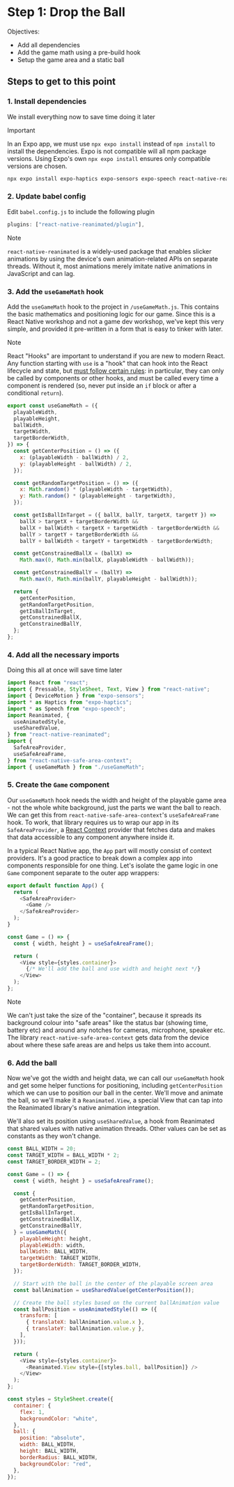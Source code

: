 # Step 1: Drop the Ball

Objectives:
 - Add all dependencies
 - Add the game math using a pre-build hook
 - Setup the game area and a static ball

## Steps to get to this point

### 1. Install dependencies
We install everything now to save time doing it later

> [!IMPORTANT]
> In an Expo app, we must use `npx expo install` instead of `npm install` to install the dependencies. Expo is not compatible will all npm package versions. Using Expo's own `npx expo install` ensures only compatible versions are chosen.

```sh
npx expo install expo-haptics expo-sensors expo-speech react-native-reanimated react-native-safe-area-context`
```

### 2. Update babel config

Edit `babel.config.js` to include the following plugin

```js
plugins: ["react-native-reanimated/plugin"],
```

> [!NOTE]
> `react-native-reanimated` is a widely-used package that enables slicker animations by using the device's own animation-related APIs on separate threads. Without it, most animations merely imitate native animations in JavaScript and can lag.

### 3. Add the `useGameMath` hook

Add the `useGameMath` hook to the project in `/useGameMath.js`. This contains the basic mathematics and positioning logic for our game. Since this is a React Native workshop and not a game dev workshop, we've kept this very simple, and provided it pre-written in a form that is easy to tinker with later.

> [!NOTE]
> React "Hooks" are important to understand if you are new to modern React. Any function starting with `use` is a "hook" that can hook into the React lifecycle and state, but [must follow certain rules](https://react.dev/warnings/invalid-hook-call-warning): in particular, they can only be called by components or other hooks, and must be called every time a component is rendered (so, never put inside an `if` block or after a conditional `return`). 

```js
export const useGameMath = ({
  playableWidth,
  playableHeight,
  ballWidth,
  targetWidth,
  targetBorderWidth,
}) => {
  const getCenterPosition = () => ({
    x: (playableWidth - ballWidth) / 2,
    y: (playableHeight - ballWidth) / 2,
  });

  const getRandomTargetPosition = () => ({
    x: Math.random() * (playableWidth - targetWidth),
    y: Math.random() * (playableHeight - targetWidth),
  });

  const getIsBallInTarget = ({ ballX, ballY, targetX, targetY }) =>
    ballX > targetX + targetBorderWidth &&
    ballX + ballWidth < targetX + targetWidth - targetBorderWidth &&
    ballY > targetY + targetBorderWidth &&
    ballY + ballWidth < targetY + targetWidth - targetBorderWidth;

  const getConstrainedBallX = (ballX) =>
    Math.max(0, Math.min(ballX, playableWidth - ballWidth));

  const getConstrainedBallY = (ballY) =>
    Math.max(0, Math.min(ballY, playableHeight - ballWidth));

  return {
    getCenterPosition,
    getRandomTargetPosition,
    getIsBallInTarget,
    getConstrainedBallX,
    getConstrainedBallY,
  };
};
```

### 4. Add all the necessary imports

Doing this all at once will save time later

```js
import React from "react";
import { Pressable, StyleSheet, Text, View } from "react-native";
import { DeviceMotion } from "expo-sensors";
import * as Haptics from "expo-haptics";
import * as Speech from "expo-speech";
import Reanimated, {
  useAnimatedStyle,
  useSharedValue,
} from "react-native-reanimated";
import {
  SafeAreaProvider,
  useSafeAreaFrame,
} from "react-native-safe-area-context";
import { useGameMath } from "./useGameMath";
```

### 5. Create the `Game` component

Our `useGameMath` hook needs the width and height of the playable game area - not the whole white background, just the parts we want the ball to reach. We can get this from `react-native-safe-area-context`'s `useSafeAreaFrame` hook. To work, that library requires us to wrap our app in its `SafeAreaProvider`, a [React Context](https://react.dev/learn/passing-data-deeply-with-context) provider that fetches data and makes that data accessible to any component anywhere inside it.

In a typical React Native app, the `App` part will mostly consist of context providers. It's a good practice to break down a complex app into components responsible for one thing. Let's isolate the game logic in one `Game` component separate to the outer app wrappers:

```js
export default function App() {
  return (
    <SafeAreaProvider>
      <Game />
    </SafeAreaProvider>
  );
}

const Game = () => {
  const { width, height } = useSafeAreaFrame();

  return (
    <View style={styles.container}>
      {/* We'll add the ball and use width and height next */}
    </View>
  );
};
```

> [!NOTE]
> We can't just take the size of the "container", because it spreads its background colour into "safe areas" like the status bar (showing time, battery etc) and around any notches for cameras, microphone, speaker etc. The library `react-native-safe-area-context` gets data from the device about where these safe areas are and helps us take them into account.

### 6. Add the ball

Now we've got the width and height data, we can call our `useGameMath` hook and get some helper functions for positioning, including `getCenterPosition` which we can use to position our ball in the center. We'll move and animate the ball, so we'll make it a `Reanimated.View`, a special View that can tap into the Reanimated library's native animation integration.

We'll also set its position using `useSharedValue`, a hook from Reanimated that shared values with native animation threads. Other values can be set as constants as they won't change.

```js
const BALL_WIDTH = 20;
const TARGET_WIDTH = BALL_WIDTH * 2;
const TARGET_BORDER_WIDTH = 2;

const Game = () => {
  const { width, height } = useSafeAreaFrame();

  const {
    getCenterPosition,
    getRandomTargetPosition,
    getIsBallInTarget,
    getConstrainedBallX,
    getConstrainedBallY,
  } = useGameMath({
    playableHeight: height,
    playableWidth: width,
    ballWidth: BALL_WIDTH,
    targetWidth: TARGET_WIDTH,
    targetBorderWidth: TARGET_BORDER_WIDTH,
  });

  // Start with the ball in the center of the playable screen area
  const ballAnimation = useSharedValue(getCenterPosition());

  // Create the ball styles based on the current ballAnimation value
  const ballPosition = useAnimatedStyle(() => ({
    transform: [
      { translateX: ballAnimation.value.x },
      { translateY: ballAnimation.value.y },
    ],
  }));

  return (
    <View style={styles.container}>
      <Reanimated.View style={[styles.ball, ballPosition]} />
    </View>
  );
};

const styles = StyleSheet.create({
  container: {
    flex: 1,
    backgroundColor: "white",
  },
  ball: {
    position: "absolute",
    width: BALL_WIDTH,
    height: BALL_WIDTH,
    borderRadius: BALL_WIDTH,
    backgroundColor: "red",
  },
});
```
